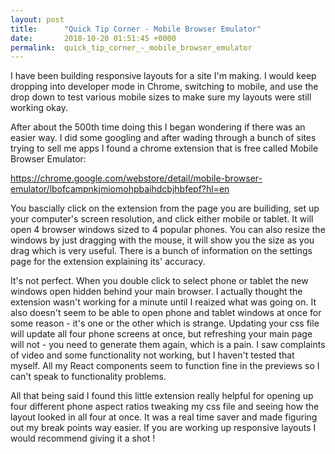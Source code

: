 ```yaml
---
layout: post
title:      "Quick Tip Corner - Mobile Browser Emulator"
date:       2018-10-20 01:51:45 +0000
permalink:  quick_tip_corner_-_mobile_browser_emulator
---
```



I have been building responsive layouts for a site I'm making.  I would keep dropping into developer mode in Chrome, switching to mobile,  and use the drop down to test various mobile sizes to make sure my layouts were still working okay. 

After about the 500th time doing this I began wondering if there was an easier way. I did some googling and after wading through a bunch of sites trying to sell me apps I found a chrome extension that is free called Mobile Browser Emulator:

https://chrome.google.com/webstore/detail/mobile-browser-emulator/lbofcampnkjmiomohpbaihdcbjhbfepf?hl=en 

You bascially click on the extension from the page you are builiding, set up your computer's screen resolution, and click either mobile or tablet. It will open 4 browser windows sized to 4 popular phones. You can also resize the windows by just dragging with the mouse, it will show you the size as you drag which is very useful.  There is a bunch of information on the settings page for the extension explaining its' accuracy. 

It's not perfect. When you double click to select phone or tablet the new windows open hidden behind your main browser. I actually thought the extension wasn't working for a minute until I reaized what was going on. It also doesn't seem to be able to open phone and tablet windows at once for some reason - it's one or the other which is strange.  Updating your css file will update all four phone screens at once, but refreshing your main page will not - you need to generate them again, which is a pain.  I saw complaints of video and some functionality not working, but I haven't tested that myself. All my React components seem to function fine in the previews so I can't speak to functionality problems. 

All that being said I found this little extension really helpful for opening up four different phone aspect ratios tweaking my css file and seeing how the layout looked in all four at once. It was a real time saver and made figuring out my break points way easier. If you are working up responsive layouts I would recommend giving it a shot !

